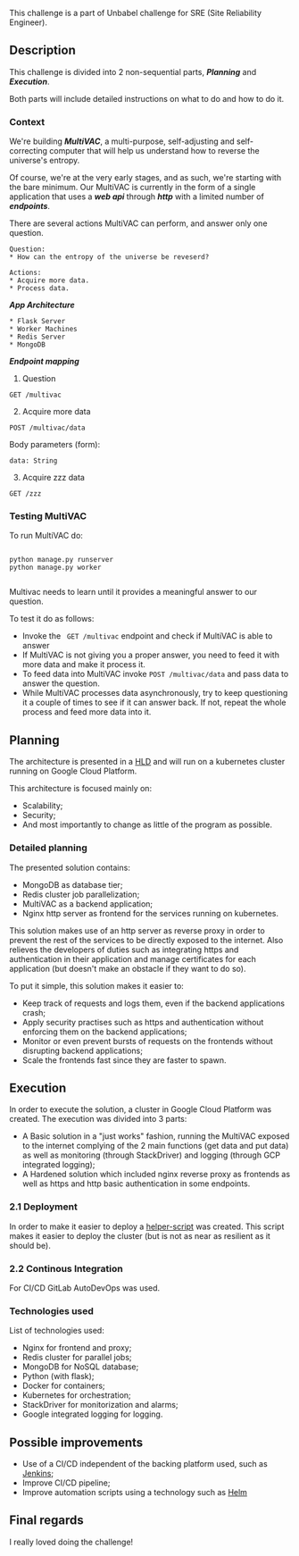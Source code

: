 This challenge is a part of Unbabel challenge for SRE (Site Reliability Engineer).

## Description

This challenge is divided into 2 non-sequential parts, ***Planning*** and ***Execution***.

Both parts will include detailed instructions on what to do and how to do it.


### Context

We're building ***MultiVAC***, a multi-purpose, self-adjusting and self-correcting computer that will help us understand how to reverse the universe's entropy.

Of course, we're at the very early stages, and as such, we're starting with the bare minimum. Our MultiVAC is currently in the form of a single application that uses a ***web api*** through ***http*** with a limited number of ***endpoints***.

There are several actions MultiVAC can perform, and answer only one question.

```
Question:
* How can the entropy of the universe be reveserd?
```

```
Actions:
* Acquire more data.
* Process data.
```

***App Architecture***

```
* Flask Server
* Worker Machines
* Redis Server
* MongoDB
```

***Endpoint mapping***

1) Question

```
GET /multivac
```

2) Acquire more data

```
POST /multivac/data
```

Body parameters (form):
```
data: String
```

3) Acquire zzz data
```
GET /zzz
```

### Testing MultiVAC

To run MultiVAC do:

```

python manage.py runserver
python manage.py worker


```

Multivac needs to learn until it provides a meaningful answer to our question.

To test it do as follows:

* Invoke the ``` GET /multivac``` endpoint and check if MultiVAC is able to answer
* If MultiVAC is not giving you a proper answer, you need to feed it with more data and make it process it.
* To feed data into MultiVAC invoke ```POST /multivac/data``` and pass data to answer the question.
* While MultiVAC processes data asynchronously, try to keep questioning it a couple of times to see if it can answer back. If not, repeat the whole process and feed more data into it.


## Planning

The architecture is presented in a [HLD](docs/HLD.png) and will run on a kubernetes cluster running on Google Cloud Platform.


This architecture is focused mainly on:

* Scalability;
* Security;
* And most importantly to change as little of the program as possible.


### Detailed planning
The presented solution contains:

* MongoDB as database tier;
* Redis cluster job parallelization;
* MultiVAC as a backend application;
* Nginx http server as frontend for the services running on kubernetes.



This solution makes use of an http server as reverse proxy in order to prevent the rest of the services to be directly exposed to the internet.
Also relieves the developers of duties such as integrating https and authentication in their application and manage certificates for each application (but doesn't make an obstacle if they want to do so).


To put it simple, this solution makes it easier to:

* Keep track of requests and logs them, even if the backend applications crash;
* Apply security practises such as https and authentication without enforcing them on the backend applications; 
* Monitor or even prevent bursts of requests on the frontends without disrupting backend applications;
* Scale the frontends fast since they are faster to spawn.



## Execution

In order to execute the solution, a cluster in Google Cloud Platform was created.
The execution was divided into 3 parts:

* A Basic solution in a "just works" fashion, running the MultiVAC exposed to the internet complying of the 2 main functions (get data and put data) as well as monitoring (through StackDriver) and logging (through GCP integrated logging);
* A Hardened solution which included nginx reverse proxy as frontends as well as https and http basic authentication in some endpoints.

### 2.1 Deployment
In order to make it easier to deploy a [helper-script](helper-scripts/helper.sh) was created. This script makes it easier to deploy the cluster (but is not as near as resilient as it should be).

### 2.2 Continous Integration
For CI/CD GitLab AutoDevOps was used.

### Technologies used
List of  technologies used:

* Nginx for frontend and proxy;
* Redis cluster for parallel jobs;
* MongoDB for NoSQL database;
* Python (with flask);
* Docker for containers;
* Kubernetes for orchestration;
* StackDriver for monitorization and alarms;
* Google integrated logging for logging.

## Possible improvements
* Use of a CI/CD independent of the backing platform used, such as [Jenkins](https://jenkins.io/);
* Improve CI/CD pipeline;
* Improve automation scripts using a technology such as [Helm](https://helm.sh/)


## Final regards
I really loved doing the challenge!
